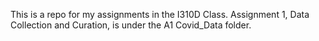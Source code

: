 This is a repo for my assignments in the I310D Class. Assignment 1, Data Collection and Curation, is under the A1 Covid_Data folder.